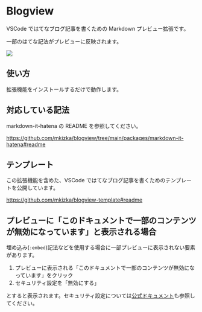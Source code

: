 # Blogview

VSCode ではてなブログ記事を書くための Markdown プレビュー拡張です。

一部のはてな記法がプレビューに反映されます。

![](https://cdn-ak.f.st-hatena.com/images/fotolife/m/mkizka/20220118/20220118161117.png)

## 使い方

拡張機能をインストールするだけで動作します。

## 対応している記法

markdown-it-hatena の README を参照してください。

https://github.com/mkizka/blogview/tree/main/packages/markdown-it-hatena#readme

## テンプレート

この拡張機能を含めた、VSCode ではてなブログ記事を書くためのテンプレートを公開しています。

https://github.com/mkizka/blogview-template#readme

## プレビューに「このドキュメントで一部のコンテンツが無効になっています」と表示される場合

埋め込み(`:embed`)記法などを使用する場合に一部プレビューに表示されない要素があります。

1. プレビューに表示される「このドキュメントで一部のコンテンツが無効になっています」をクリック
2. セキュリティ設定を「無効にする」

とすると表示されます。セキュリティ設定については[公式ドキュメント](https://code.visualstudio.com/docs/languages/markdown#_markdown-preview-security)も参照してください。
